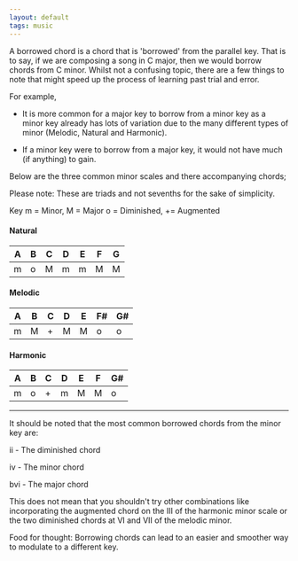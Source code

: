 ```yaml
---
layout: default
tags: music
---
```


A borrowed chord is a chord that is 'borrowed' from the parallel key. That is to say, if we are composing a song in C major, then we would borrow chords from C minor. Whilst not a confusing topic, there are a few things to note that might speed up the process of learning past trial and error.

For example,

- It is more common for a major key to borrow from a minor key as a minor key already has lots of variation due to the many different types of minor (Melodic, Natural and Harmonic).

- If a minor key were to borrow from a major key, it would not have much (if anything) to gain.

Below are the three common minor scales and there accompanying chords;

Please note: These are triads and not sevenths for the sake of simplicity.

Key
m = Minor, M = Major
o = Diminished, += Augmented

#### Natural

A  | B  | C    | D     | E     | F       | G
---|----|-----|------|------|------|--
m|  o   | M   | m   | m     | M    |M

#### Melodic
A  | B  | C    | D     | E     | F#       | G#
---|----|-----|------|------|------|--
m|  M   | +   | M   | M     | o    |o

#### Harmonic
A  | B  | C    | D     | E     | F       | G#
---|----|-----|------|------|------|--
m|  o   | +   | m   | M     | M    |o

---
It should be noted that the most common borrowed chords from the minor key are:

ii - The diminished chord

iv - The minor chord

bvi - The major chord

This does not mean that you shouldn't try other combinations like incorporating the augmented chord on the III of the harmonic minor scale or the two diminished chords at VI and VII of the melodic minor. 

Food for thought: Borrowing chords can lead to an easier and smoother way to modulate to a different key.
